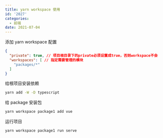 ```yaml
---
title: yarn workspace 使用
id: '2027'
categories:
  - 前端
date: 2021-07-04
---
```


添加 yarn workspace 配置
```json
{
  "private": true, // 项目根目录下的private必须设置成true，否则workspace不会被启用
  "workspaces": [ // 指定需要管理的模块
    "packages/*"
  ]
}
```

给根项目安装依赖

```bash
yarn add -W -D typescript
```

给 package 安装包

```bash
yarn workspace package1 add vue
```

运行项目

```bash
yarn workspace package1 run serve
```
